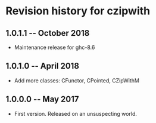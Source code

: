 # Revision history for czipwith

## 1.0.1.1  -- October 2018

* Maintenance release for ghc-8.6

## 1.0.1.0  -- April 2018

* Add more classes: CFunctor, CPointed, CZipWithM

## 1.0.0.0  -- May 2017

* First version. Released on an unsuspecting world.
